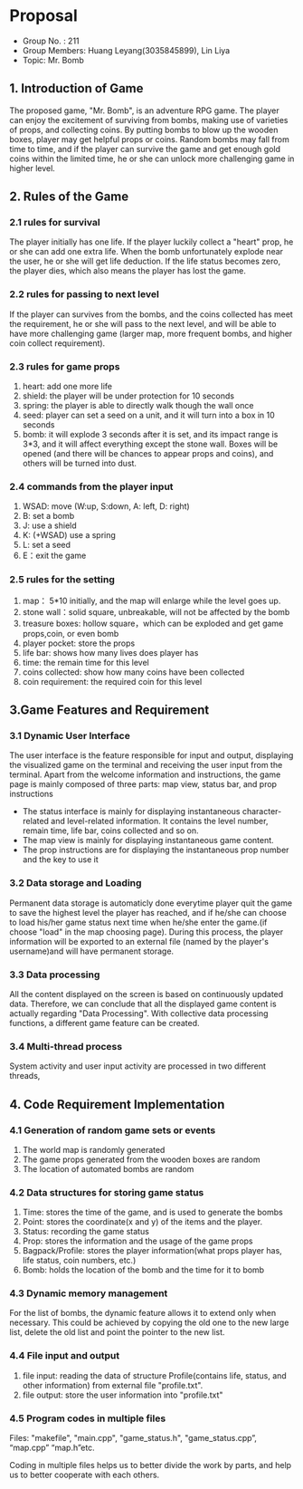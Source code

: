# Proposal

- Group No. : 211
- Group Members: Huang Leyang(3035845899), Lin Liya
- Topic: Mr. Bomb

## 1. Introduction of Game

The proposed game, "Mr. Bomb", is an adventure RPG game. The player can enjoy the excitement of surviving from bombs, making use of varieties of props, and collecting coins.  By putting bombs to blow up the wooden boxes, player may get helpful props or coins. Random bombs may fall from time to time, and if the player can survive the game and get enough gold coins within the limited time, he or she can unlock more challenging game in higher level.

## 2. Rules of the Game

### 2.1 rules for survival

The player initially has one life. If the player luckily collect a "heart" prop, he or she can add one extra life. When the bomb unfortunately explode near the user, he or she will get life deduction. If the life status becomes zero, the player dies, which also means the player has lost the game.

### 2.2 rules for passing to next level

If the player can survives from the bombs, and the coins collected has meet the requirement, he or she will pass to the next level, and will be able to have more challenging game (larger map, more frequent bombs, and higher coin collect requirement).

### 2.3 rules for game props

1) heart: add one more life
2) shield: the player will be under protection for 10 seconds
3) spring: the player is able to directly walk though the wall once
4) seed: player can set a seed on a unit, and it will turn into a box in 10 seconds
5) bomb: it will explode 3 seconds after it is set, and its impact range is 3*3,  and it will affect everything except the stone wall. Boxes will be opened (and there will be chances to appear props and coins), and others will be turned into dust.

### 2.4 commands from the player input

1) WSAD: move (W:up, S:down, A: left, D: right)
2) B: set a bomb
3) J: use a shield
4) K: (+WSAD) use a spring
5) L: set a seed
6) E：exit the game

### 2.5 rules for the setting

1. map： 5*10 initially, and the map will enlarge while the level goes up.
2. stone wall：solid square, unbreakable, will not be affected by the bomb
3. treasure boxes: hollow square，which can be exploded and get game props,coin, or even bomb
4. player pocket: store the props
5. life bar: shows how many lives does player has
6. time: the remain time for this level
7. coins collected: show how many coins have been collected
8. coin requirement: the required coin for this level

## 3.Game Features and Requirement

### 3.1 Dynamic User Interface

The user interface is the feature responsible for input and output, displaying the visualized game on the terminal and receiving the user input from the terminal. Apart from the welcome information and instructions, the game page is mainly composed of three parts: map view, status bar, and prop instructions

- The status interface is mainly for displaying instantaneous character-related and level-related information. It contains the level number, remain time, life bar, coins collected and so on.
- The map view is mainly for displaying instantaneous game content.
- The prop instructions are for displaying the instantaneous prop number and the key to use it

### 3.2 Data storage and Loading

Permanent data storage is automaticly done everytime player quit the game to save the highest level the player has reached, and if he/she can choose to load his/her game status next time when he/she enter the game.(if choose "load" in the map choosing page). During this process, the player information will be exported to an external file (named by the player's username)and will have permanent storage.

### 3.3 Data processing

All the content displayed on the screen is based on continuously updated data. Therefore, we can conclude that all the displayed game content is actually regarding "Data Processing". With collective data processing functions, a different game feature can be created. 

### 3.4 Multi-thread process

System activity and user input activity are processed in two different threads, 

## 4. Code Requirement Implementation

### 4.1 Generation of random game sets or events

1) The world map is randomly generated
2) The game props generated from the wooden boxes are random
3) The location of automated bombs are random

### 4.2 Data structures for storing game status

1) Time: stores the time of the game, and is used to generate the bombs
2) Point: stores the coordinate(x and y) of the items and the player.
3) Status: recording the game status
4) Prop: stores the information and the usage of the game props
5) Bagpack/Profile: stores the player information(what props player has, life status, coin numbers, etc.)
6) Bomb: holds the location of the bomb and the time for it to bomb

### 4.3 Dynamic memory management

For the list of bombs, the dynamic feature allows it to extend only when necessary. This could be achieved by copying the old one to the new large list, delete the old list and point the pointer to the new list.

### 4.4 File input and output

1) file input: reading the data of structure Profile(contains life, status, and other information) from external file "profile.txt".
2) file output: store the user information into "profile.txt"

### 4.5 Program codes in multiple files

Files: "makefile", "main.cpp", "game_status.h", "game_status.cpp”, “map.cpp” “map.h”etc.

Coding in multiple files helps us to better divide the work by parts, and help us to better cooperate with each others.
